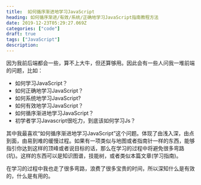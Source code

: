 ```yaml
---
title:  如何循序渐进地学习JavaScript
heading: 如何循序渐进/有效/系统/正确地学习JavaScript指南教程方法
date: 2019-12-23T05:29:27.069Z
categories: ["code"]
draft: true
tags: ["JavaScript"]
description: 
---
```


因为我前后端都会一些，算不上大牛，但还算够用。因此会有一些人问我一堆前端的问题，比如：

- 如何学习JavaScript？
- 如何正确地学习JavaScript？
- 如何系统地学习JavaScript? 
- 如何有效地学习JavaScript？
- 如何循序渐进地学习JavaScript？
- 初学者学习Javascript很吃力，到底该如何学习Js？

其中我最喜欢“如何循序渐进地学习JavaScript”这个问题。体现了由浅入深，由点到面，由易到难的缓慢过程。如果有一项类似与地图或者指南针一样的东西，能够指引你达到这样的顶峰或者说目标的话，那么在学习的过程中将避免很多弯路(坑)。这样的东西可以是知识图谱，技能树，或者类似本篇文章(学习指南)。

在学习的过程中我也走了很多弯路，浪费了很多宝贵的时间，所以深知什么是有效的，什么是有用的。







